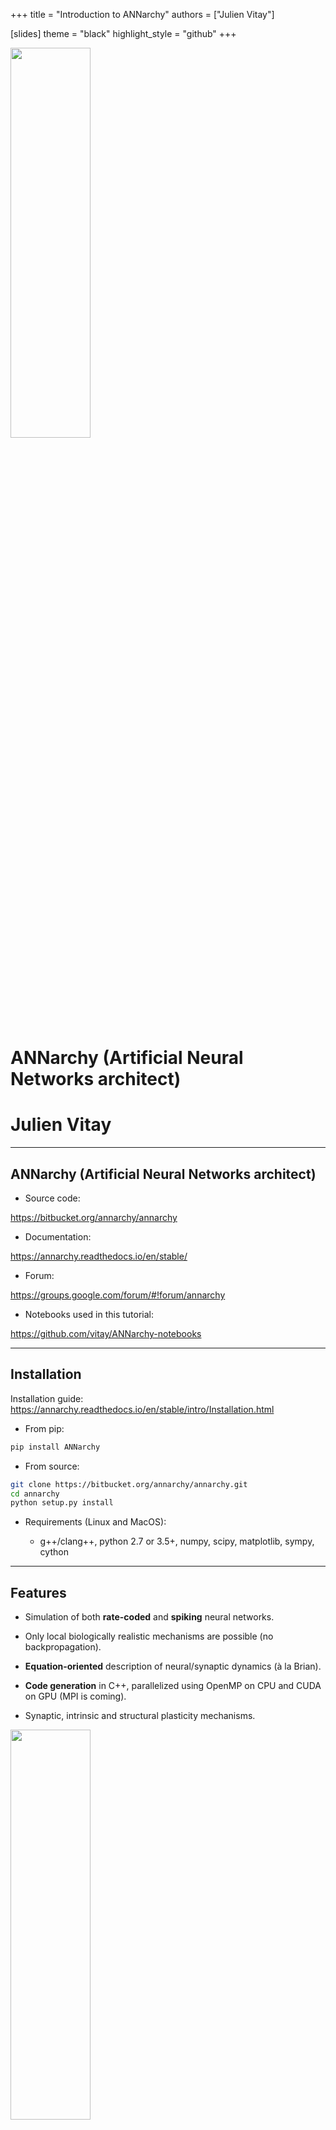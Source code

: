 +++
title = "Introduction to ANNarchy"
authors = ["Julien Vitay"]

[slides]
theme = "black"
highlight_style = "github"
+++

<img style="width:40%; min-width:320px" src="img/tuc.png" />

# ANNarchy (Artificial Neural Networks architect)

# Julien Vitay

---

## ANNarchy (Artificial Neural Networks architect)


* Source code:

<https://bitbucket.org/annarchy/annarchy>

* Documentation:

<https://annarchy.readthedocs.io/en/stable/>

* Forum:

<https://groups.google.com/forum/#!forum/annarchy>

* Notebooks used in this tutorial:

<https://github.com/vitay/ANNarchy-notebooks>

---

## Installation

Installation guide: <https://annarchy.readthedocs.io/en/stable/intro/Installation.html>

* From pip:

```bash
pip install ANNarchy
```

* From source:

```bash
git clone https://bitbucket.org/annarchy/annarchy.git
cd annarchy
python setup.py install
```

* Requirements (Linux and MacOS):

    * g++/clang++, python 2.7 or 3.5+, numpy, scipy, matplotlib, sympy, cython


---

## Features

* Simulation of both **rate-coded** and **spiking** neural networks.

* Only local biologically realistic mechanisms are possible (no backpropagation).

* **Equation-oriented** description of neural/synaptic dynamics (à la Brian).

* **Code generation** in C++, parallelized using OpenMP on CPU and CUDA on GPU (MPI is coming).

* Synaptic, intrinsic and structural plasticity mechanisms.

<img style="width:40%; min-width:320px" src="img/annarchy.svg" />

---

<img style="width:80%; min-width:320px" src="img/annarchy.svg" />

---

## Structure of a script

```python
from ANNarchy import *
setup(dt=1.0)

neuron = Neuron(...) # Create neuron types

stdp = Synapse(...) # Create synapse types for transmission and/or plasticity

pop = Population(1000, neuron) # Create populations of neurons

proj = Projection(pop, pop, 'exc', stdp) # Connect the populations
proj.connect_fixed_probability(weights=0.0, probability=0.1)

compile() # Generate and compile the code

m = Monitor(pop, ['spike']) # Record spikes

simulate(1000.) # Simulate for 1 second

data = m.get('spike') # Retrieve the data and plot it
```

---

# 1 - Rate-coded networks

---

## Example 1 : Echo-State Network

<img style="width:80%; min-width:320px" src="img/rc.jpg" />

---

## Echo-State Network

ESN rate-coded neurons typically follow first-order ODEs:

$$
    \tau \frac{dx(t)}{dt} + x(t) = \sum w^\text{in} \, r^\text{in}(t) + g \, \sum w^\text{rec} \, r(t) + \xi(t)
$$

$$
    r(t) = \tanh(x(t))
$$

```python
from ANNarchy import *

ESN_Neuron = Neuron(
    parameters = """
        tau = 30.0                 # Time constant
        g = 1.0 : population       # Scaling
        noise = 0.01 : population  # Noise amplitude
    """,
    equations="""
        tau * dx/dt + x = sum(in) + g * sum(exc) + noise * Uniform(-1, 1) : init=0.0

        r = tanh(x)
    """
)
```

---

## Parameters

```python
    parameters = """
        tau = 30.0 # Time constant
        g = 1.0 : population # Scaling
        noise = 0.01 : population # Noise amplitude
    """
```

* All parameters used in the equations must be declared in the **Neuron** definition.

* Parameters can have one value per neuron in the population (default) or be common to all neurons (flag `population` or `projection`).

* Parameters and variables are double floats by default, but the type can be specified (`int`, `bool`).

---

## Variables

```python
    equations="""
        tau * dx/dt + x = sum(in) + g * sum(exc) + noise * Uniform(-1, 1) : init=0.0

        r = tanh(x)
    """
```

* Variables are evaluated at each time step *in the order of their declaration*, except for coupled ODEs.

* Variables can be updated with assignments (`=`, `+=`, etc) or by defining first order ODEs.

* The math C library symbols can be used (`tanh`, `cos`, `exp`, etc).

* Initial values at $t=0$ can be specified with `init` (default: 0.0).

* Lower/higher bounds on the values of the variables can be set with the `min`/`max` flags:

```
r = x : min=0.0 # ReLU
```

* Additive noise can be drawn from several distributions, including `Uniform`, `Normal`, `LogNormal`, `Exponential`, `Gamma`...

* The output variable of a rate-coded neuron **must** be `r`.

---

## ODEs

* First-order ODEs are parsed and manipulated using `sympy`:

```python
    # All equivalent:
    tau * dx/dt + x = 0.0
    tau * dx/dt = - x
    dx/dt = (-x)/tau
```

* Several numerical methods are available (<https://annarchy.readthedocs.io/en/stable/manual/NumericalMethods.html>):

    * Explicit (forward) Euler (default): `tau * dx/dt + x = 0.0 : init=0.0, explicit`

    * Implicit (backward) Euler: `tau * dx/dt + x = 0.0 : init=0.0, implicit`

    * Exponential Euler (exact for linear ODE): `tau * dx/dt + x = 0.0 : init=0.0, exponential`

    * Midpoint (RK2): `tau * dx/dt + x = 0.0 : init=0.0, midpoint`

    * Event-driven (spiking synapses): `tau * dx/dt + x = 0.0 : init=0.0, event-driven`

---

## Coupled ODEs

* ODEs are solved concurrently, instead of sequentially for assignments:

```python
# I is updated
I = sum(exc) - sum(inh) + b

# u and v are solved concurrently using the current of I
tau * dv/dt + v = I - u
tau * du/dt + u = v

# r uses the updated value of v
r = tanh(v)
```

* The order of the equations therefore matters a lot.

* A single variable can only be updated once in the `equations` field.

---

## Populations

* Populations are creating by specifying a number of neurons and a neuron type:

```python
pop = Population(1000, ESN_Neuron)
```

* For visualization purposes or when using convolutional layers, a tuple geometry can be passed instead of the size:

```python
pop = Population((100, 100), ESN_Neuron)
```

* All parameters and variables become attributes of the population (read and write) as numpy arrays:

```python
pop.tau = np.linspace(20.0, 40.0, 1000)
pop.r = np.tanh(pop.v)
```

* Single neurons can be individually modified, if the `population` flag was not set:

```python
pop[10].r = 1.0
```

* Slices of populations are called `PopulationView` and can be addressed separately:

```python
pop = Population(1000, ESN_Neuron)
E = pop[:800]
I = pop[800:]
```

---

## Projections

* Projections link two populations (or views) in a uni-directional way.

```python
proj_exc = Projection(E, pop, 'exc')
proj_inh = Projection(I, pop, 'inh')
```

* Each target (`'exc', 'inh', 'AMPA', 'NMDA', 'GABA'`) can be defined as needed and will be treated differently by the post-synaptic neurons.

* The weighted sum of inputs for a specific target is accessed in the equations by `sum(target)`:

```python
    equations="""
        tau * dx/dt + x = sum(exc) - sum(inh)

        r = tanh(x)
    """
```

* It is therefore possible to model modulatory effects, divisive inhibition, etc.

---

## Connection methods

* Projections must be populated with a connectivity matrix (who is connected to who), a weight `w` and optionally a delay `d` (uniform or variable).

* Several patterns are predefined:

```python
proj.connect_all_to_all(weights=Normal(0.0, 1.0), delays=2.0, allow_self_connections=False)
proj.connect_one_to_one(weights=1.0, delays=Uniform(1.0, 10.0))
proj.connect_fixed_number_pre(number=20, weights=1.0)
proj.connect_fixed_number_post(number=20, weights=1.0)
proj.connect_fixed_probability(probability=0.2, weights=1.0)
proj.connect_gaussian(amp=1.0, sigma=0.2, limit=0.001)
proj.connect_dog(amp_pos=1.0, sigma_pos=0.2, amp_neg=0.3, sigma_neg=0.7, limit=0.001)
```

* But you can also load Numpy arrays or Scipy sparse matrices. Example for synfire chains:

```python
w = np.array([[None]*pre.size]*post.size)
for i in range(post.size):
    w[i, (i-1)%pre.size] = 1.0
proj.connect_from_matrix(w)

w = lil_matrix((pre.size, post.size))
for i in range(pre.size):
    w[pre.size, (i+1)%post.size] = 1.0
proj.connect_from_sparse(w)
```

---

## Compiling and running the simulation

* Once all populations and projections are created, you have to generate to the C++ code and compile it:

```python
compile()
```

* You can now manipulate all parameters/variables from Python thanks to the Cython bindings.

* A simulation is simply run for a fixed duration with:

```python
simulate(1000.) # 1 second
```

* You can also run a simulation until a criteria is filled, check:

<https://annarchy.readthedocs.io/en/stable/manual/Simulation.html#early-stopping>

---

## Monitoring

* By default, a simulation is run in C++ without interaction with Python.

* You may want to record some variables (neural or synaptic) during the simulation with a `Monitor`:

```python
m = Monitor(pop, ['v', 'r'])
n = Monitor(proj, ['w'])
```

* After the simulation, you can retrieve the recordings with:

```python
recorded_v = m.get('v')
recorded_r = m.get('r')
recorded_w = n.get('w')
```

* Warning: calling `get()` flushes the array.

* Warning: recording projections can quickly fill up the RAM (see Dendrites).

---

# Example 1: Echo-State Network

* Link to the Jupyter notebook on github: [RC.ipynb](https://github.com/vitay/ANNarchy-notebooks/blob/master/notebooks/RC.ipynb)

<img style="width:80%; min-width:320px" src="img/rc.jpg" />


---

# 2 - Spiking networks

---

## Spiking neurons

* Spiking neurons must also define two additional fields:

    * `spike`: condition for emitting a spike.

    * `reset`: what happens after a spike is emitted (at the start of the refractory period).

* A refractory period in ms can also be specified.

* Example of the Leaky Integrate-and-Fire:

```python
LIF = Neuron(
    parameters="""
        tau = 20.
        E_L = -70.
        v_T = 0.
        v_r = -58.
        I = 50.0
    """,
    equations="""
        tau * dv/dt = (E_L - v) + I : init=E_L     
    """,
    spike=" v >= v_T ",
    reset=" v = v_r ",
    refractory = 2.0
)
```

---

## Conductances / currents

* A pre-synaptic spike arriving to a spiking neuron increase the conductance `g_target` (e.g. `g_exc` or `g_inh`, depending on the projection).

```python
LIF = Neuron(
    parameters="...",
    equations="""
        tau * dv/dt = (E_L - v) + g_exc - g_inh   
    """,
    spike=" v >= v_T ",
    reset=" v = v_r ",
    refractory = 2.0
)
```

* Each spike increments `g_target` from the synaptic efficiency `w` of the corresponding synapse.

```
g_target += w
```

* This defines an instantaneous model of synaptic transmission.

---

## Conductances / currents

* For **exponentially-decreasing** or **alpha-shaped** synapses, ODEs have to be introduced for the conductance/current.

* The exponential numerical method should be preferred, as integration is exact.

```python
LIF = Neuron(
    parameters="...",
    equations="""
        tau * dv/dt = (E_L - v) + g_exc + alpha_exc # exponential or alpha

        tau_exc * dg_exc/dt = - g_exc : exponential

        tau_exc * dalpha_exc/dt = exp((tau_exc - dt/2.0)/tau_exc) * g_exc
                                                        - alpha_exc  : exponential
    """,
    spike=" v >= v_T ",
    reset=" v = v_r ",
    refractory = 2.0
)
```

---

## Conductances / currents


<img style="width:50%; min-width:320px" src="img/synaptictransmission.png" />


---

## Example 2: AdEx - Adaptive exponential neuron

* Link to the Jupyter notebook on github: [AdEx.ipynb](https://github.com/vitay/ANNarchy-notebooks/blob/master/notebooks/AdEx.ipynb)

$$
    \tau \, \frac{dv}{dt} = (E_L - v) + \delta_T \, \exp \frac{v-v_T}{\delta_T} + I - w
$$
$$
    \tau_w \, \frac{dw}{dt} =  a \, (v - E_L) - w
$$

```python
AdEx = Neuron(
    parameters="""
        tau = 20.
        E_L = -70.
        v_T = -50. ; v_r = -58.
        delta_T = 2.0
        a = 0.2 ; b = 0.
        tau_w = 30.
        I = 50.0
    """,
    equations="""
        tau * dv/dt = (E_L - v) + delta_T * exp((v-v_T)/delta_T) + I - w : init=E_L     
        tau_w * dw/dt = a * (v - E_L) - w  : init=0.0
    """,
    spike=" v >= 0.0 ",
    reset=" v = v_r ; w += b ",
    refractory = 2.0
)
```

---

# 3 - Synaptic plasticity

---

## Rate-coded synapses : Intrator & Cooper BCM learning rule

* Synapses can also implement equations that will be evaluated after each neural update.

```python
IBCM = Synapse(
    parameters = """
        eta = 0.01 : projectionAdEx
        tau = 2000.0 : projection
    """,
    equations = """
        tau * dtheta/dt + theta = post.r^2 : postsynaptic, exponential

        dw/dt = eta * post.r * (post.r - theta) * pre.r : min=0.0, explicit
    """,
    psp = " w * pre.r"
)
```

* The synaptic efficiency (weight) must be `w`.

* Each synapse can access pre- and post-synaptic variables with `pre.` and `post.`.

* The `postsynaptic` flag allows to do computations only once per post-synaptic neurons.

* `psp` optionally defines what will be summed by the post-synaptic neuron (e.g. `psp = "w * log(pre.r)"`).

---

## Plastic projections

* The synapse type just has to be passed to the Projection:

```python
proj = Projection(inp, pop, 'exc', IBCM)
```

* Synaptic variables can be accessed as lists of lists for the whole projection:

```python
proj.w
proj.theta
```

or for a single post-synaptic neuron (`Dendrite`):

```python
proj[10].w
```

---

## Example 3: Miconi's reward modulated RC network

* Link to the Jupyter notebook on github: [Miconi.ipynb](https://github.com/vitay/ANNarchy-notebooks/blob/master/notebooks/Miconi.ipynb)

<img style="width:70%; min-width:320px" src="img/miconi.png" />

---

## Spiking synapses : Example of Short-term plasticity (STP)

* Spiking synapses can define a `pre_spike` field, defining what happens when a pre-synaptic spike arrives at the synapse.

* `g_target` is an alias for the corresponding post-synaptic conductance: it will be replaced by `g_exc` or `g_inh` depending on how the synapse is used.

* By default, a pre-synaptic spike increments the post-synaptic conductance from `w`: `g_target += w`

```python
STP = Synapse(
    parameters = """
        tau_rec = 100.0 : projection
        tau_facil = 0.01 : projection
        U = 0.5
    """,
    equations = """
        dx/dt = (1 - x)/tau_rec : init = 1.0, event-driven
        du/dt = (U - u)/tau_facil : init = 0.5, event-driven
    """,
    pre_spike="""
        g_target += w * u * x
        x *= (1 - u)
        u += U * (1 - u)
    """
)
```

---

## Spiking synapses : Example of Spike-Timing Dependent plasticity (STDP)

* `post_spike` similarly defines what happens when a post-synaptic spike is emitted.

```python
STDP = Synapse(
    parameters = """
        tau_plus = 20.0 : projection ; tau_minus = 20.0 : projection
        A_plus = 0.01 : projection   ; A_minus = 0.01 : projection
        w_min = 0.0 : projection     ; w_max = 1.0 : projection
    """,
    equations = """
        tau_plus  * dx/dt = -x : event-driven # pre-synaptic trace
        tau_minus * dy/dt = -y : event-driven # post-synaptic trace
    """,
    pre_spike="""
        g_target += w
        x += A_plus * w_max
        w = clip(w + y, w_min , w_max)
    """,
    post_spike="""
        y -= A_minus * w_max
        w = clip(w + x, w_min , w_max)
    """)
```

---

## And much more...

* Standard populations (`SpikeSourceArray`, `TimedArray`, `PoissonPopulation`, `HomogeneousCorrelatedSpikeTrains`), OpenCV bindings.

* Standard neurons:

    * LeakyIntegrator, Izhikevich, IF_curr_exp, IF_cond_exp, IF_curr_alpha, IF_cond_alpha, HH_cond_exp, EIF_cond_exp_isfa_ista, EIF_cond_alpha_isfa_ista

* Standard synapses:

    * Hebb, Oja, IBCM, STP, STDP

* Parallel simulations with `parallel_run`.

* Convolutional and pooling layers.

* Hybrid rate-coded / spiking networks.

* Structural plasticity.

RTFD: <https://annarchy.readthedocs.io>
